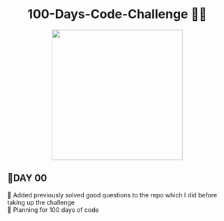 <h1 align="center"> 100-Days-Code-Challenge 🚀🤩 </h1>
<p align="center">
<img align="center" src="https://github.com/Iamtripathisatyam/iamtripathisatyam/blob/master/Content/manufacturetocat.png" width="300"/>
</p>
<h2>🔴DAY 00</h2> 
🚀 Added previously solved good questions to the repo which I did before taking up the challenge </br>
🚀 Planning for 100 days of code

